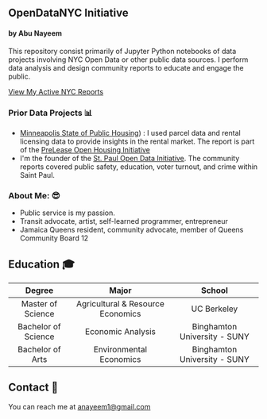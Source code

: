 ## OpenDataNYC Initiative
#### by Abu Nayeem

This repository consist primarily of Jupyter Python notebooks of data projects involving NYC Open Data or other public data sources. I perform data analysis and design community reports to educate and engage the public.

[View My Active NYC Reports](https://github.com/sustainabu/OpenDataNYC/blob/main/ActiveReports.md)

### Prior Data Projects 📊
- [Minneapolis State of Public Housing](https://medium.com/@getprelease/minneapolis-state-of-rental-housing-sorh-rent-control-open-housing-data-report-73d38a557ab7)) : I used parcel data and rental licensing data to provide insights in the rental market. The report is part of the [PreLease Open Housing Initiative](https://github.com/PreLease/community-data-reports/tree/859c1769ed0877f465a0b38a6ce6f9a98e9c4999)
- I'm the founder of the [St. Paul Open Data Initiative](https://github.com/sustainabu/OpenData_Saint_Paul/blob/master/ActiveReports.md). The community reports covered public safety, education, voter turnout, and crime within Saint Paul. 

### About Me: 😎
- Public service is my passion. 
- Transit advocate, artist, self-learned programmer, entrepreneur
- Jamaica Queens resident, community advocate, member of Queens Community Board 12

## Education 🎓

| Degree                | Major          | School                          |
| :---------------------: | :--------------: | :------------------------------: |
| Master of Science     | Agricultural & Resource Economics    | UC Berkeley    |
| Bachelor of Science   | Economic Analysis | Binghamton University - SUNY        |
| Bachelor of Arts      | Environmental Economics	   | Binghamton University - SUNY         |

## Contact 📧
You can reach me at [anayeem1@gmail.com](anayeem1@gmail.com)

